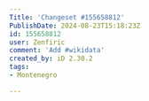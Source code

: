 ```yaml
---
Title: 'Changeset #155658812'
PublishDate: 2024-08-23T15:18:23Z
id: 155658812
user: Zenfiric
comment: 'Add #wikidata'
created_by: iD 2.30.2
tags:
- Montenegro

---
```

